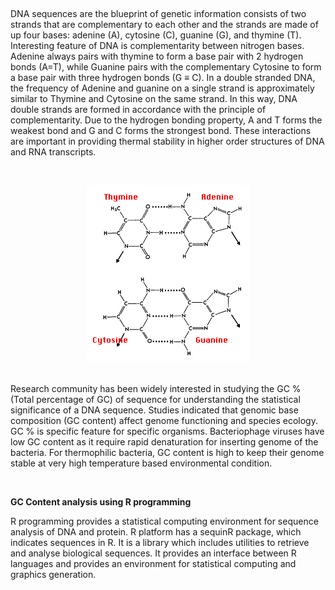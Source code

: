  &nbsp;
 
 DNA sequences are the blueprint of genetic information consists of two strands that are complementary to each other and the strands are made of up four bases: adenine (A), cytosine (C), guanine (G), and thymine (T). Interesting feature of DNA is complementarity between nitrogen bases.  Adenine always pairs with thymine to form a base pair with 2 hydrogen bonds (A=T), while Guanine pairs with the complementary Cytosine to form a base pair with three hydrogen bonds (G ≡ C).  In a double stranded DNA, the frequency of Adenine and guanine on a single strand is approximately similar to Thymine and Cytosine on the same strand.  In this way, DNA double strands are formed in accordance with the principle of complementarity. Due to the hydrogen bonding property, A and T forms the weakest bond and G and C forms the strongest bond. These interactions are important in providing thermal stability in higher order structures of DNA and RNA transcripts. 
 
 &nbsp;


 <center><img src="images/1.png" title="" /></center>
  &nbsp;
  
  Research community has been widely interested in studying the GC % (Total percentage of GC) of sequence for understanding the statistical significance of a DNA sequence. Studies indicated that genomic base composition (GC content) affect genome functioning and species ecology. GC % is specific feature for specific organisms. Bacteriophage viruses have low GC content as it require rapid denaturation for inserting genome of the bacteria. For thermophilic bacteria, GC content is high to keep their genome stable at very high temperature based environmental condition. 
 
 &nbsp;

**GC Content analysis using R programming**

R programming provides a statistical computing environment for sequence analysis of DNA and protein.  R platform has a sequinR package, which indicates sequences in R.    It is a library which includes utilities to retrieve and analyse biological sequences. It provides an interface between R languages and provides an environment for statistical computing and graphics generation.